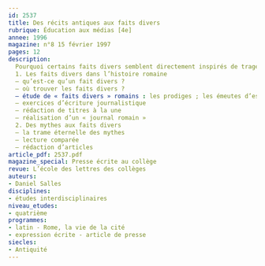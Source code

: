 ```yaml
---
id: 2537
title: Des récits antiques aux faits divers 
rubrique: Éducation aux médias [4e]
annee: 1996
magazine: n°8 15 février 1997
pages: 12
description: 
  Pourquoi certains faits divers semblent directement inspirés de tragédies antiques…
  1. Les faits divers dans l’histoire romaine
  – qu’est-ce qu’un fait divers ?
  – où trouver les faits divers ?
  – étude de « faits divers » romains : les prodiges ; les émeutes d’esclaves ; les forfaits des brigands
  – exercices d’écriture journalistique
  – rédaction de titres à la une
  – réalisation d’un « journal romain »
  2. Des mythes aux faits divers
  – la trame éternelle des mythes
  – lecture comparée
  – rédaction d’articles
article_pdf: 2537.pdf
magazine_special: Presse écrite au collège
revue: L’école des lettres des collèges
auteurs:
- Daniel Salles
disciplines:
- études interdisciplinaires
niveau_etudes:
- quatrième
programmes:
- latin - Rome, la vie de la cité
- expression écrite - article de presse
siecles:
- Antiquité
---
```

